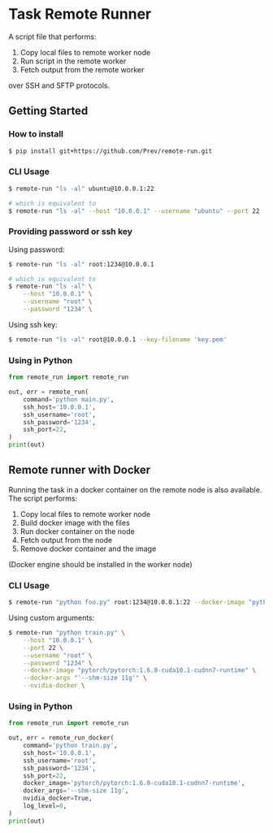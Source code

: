 # Task Remote Runner

A script file that performs:

1. Copy local files to remote worker node
2. Run script in the remote worker
3. Fetch output from the remote worker

over SSH and SFTP protocols.

## Getting Started

### How to install

```bash
$ pip install git+https://github.com/Prev/remote-run.git
```

### CLI Usage

```bash
$ remote-run "ls -al" ubuntu@10.0.0.1:22

# which is equivalent to
$ remote-run "ls -al" --host "10.0.0.1" --username "ubuntu" --port 22
```


### Providing password or ssh key

Using password:

```bash
$ remote-run "ls -al" root:1234@10.0.0.1

# which is equivalent to
$ remote-run "ls -al" \
    --host "10.0.0.1" \
    --username "root" \
    --password "1234" \
```

Using ssh key:

```bash
$ remote-run "ls -al" root@10.0.0.1 --key-filename 'key.pem'
```

### Using in Python

```python
from remote_run import remote_run

out, err = remote_run(
    command='python main.py',
    ssh_host='10.0.0.1',
    ssh_username='root',
    ssh_password='1234',
    ssh_port=22,
)
print(out)
```

## Remote runner with Docker

Running the task in a docker container on the remote node is also available.
The script performs:

1. Copy local files to remote worker node
2. Build docker image with the files
3. Run docker container on the node
4. Fetch output from the node
5. Remove docker container and the image

(Docker engine should be installed in the worker node)

### CLI Usage

```bash
$ remote-run "python foo.py" root:1234@10.0.0.1:22 --docker-image "python:3.7"
```

Using custom arguments:

```bash
$ remote-run "python train.py" \
    --host "10.0.0.1" \
    --port 22 \
    --username "root" \
    --password "1234" \
    --docker-image "pytorch/pytorch:1.6.0-cuda10.1-cudnn7-runtime" \
    --docker-args "'--shm-size 11g'" \
    --nvidia-docker \
```

### Using in Python

```python
from remote_run import remote_run

out, err = remote_run_docker(
    command='python train.py',
    ssh_host='10.0.0.1',
    ssh_username='root',
    ssh_password='1234',
    ssh_port=22,
    docker_image='pytorch/pytorch:1.6.0-cuda10.1-cudnn7-runtime',
    docker_args='--shm-size 11g',
    nvidia_docker=True,
    log_level=0,
)
print(out)
```
